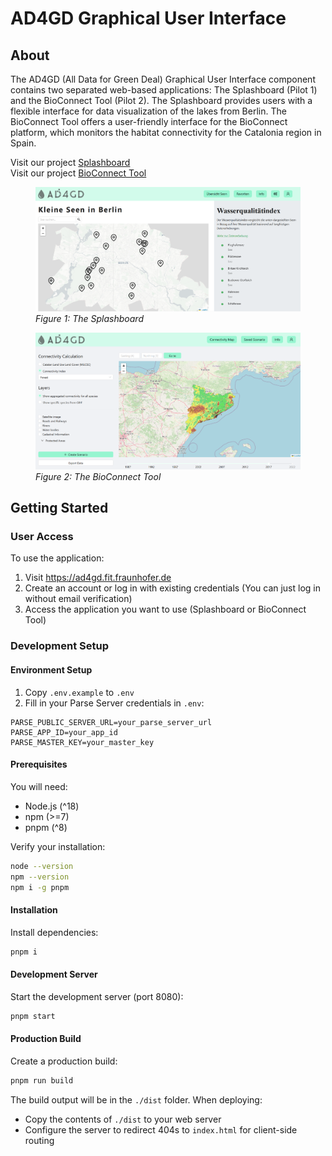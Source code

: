 # AD4GD Graphical User Interface

## About

The AD4GD (All Data for Green Deal) Graphical User Interface component contains two separated web-based applications: The Splashboard (Pilot 1) and the BioConnect Tool (Pilot 2). The Splashboard provides users with a flexible interface for data visualization of the lakes from Berlin. The BioConnect Tool offers a user-friendly interface for the BioConnect platform, which monitors the habitat connectivity for the Catalonia region in Spain.

Visit our project [Splashboard](https://ad4gd.fit.fraunhofer.de/splashboard)  
Visit our project [BioConnect Tool](https://ad4gd.fit.fraunhofer.de/bioconnect)

<p align="center">
  <figure>
    <img src="./pilot1.png" alt="Splashboard Screenshot" width="600"/>
    <figcaption><em>Figure 1: The Splashboard</em></figcaption>
  </figure>
</p>

<p align="center">
  <figure>
    <img src="./pilot2.png" alt="BioConnect Tool Screenshot" width="600"/>
    <figcaption><em>Figure 2: The BioConnect Tool</em></figcaption>
  </figure>
</p>

## Getting Started

### User Access

To use the application:

1. Visit https://ad4gd.fit.fraunhofer.de
2. Create an account or log in with existing credentials (You can just log in without email verification)
3. Access the application you want to use (Splashboard or BioConnect Tool)

### Development Setup

#### Environment Setup

1. Copy `.env.example` to `.env`
2. Fill in your Parse Server credentials in `.env`:

```env
PARSE_PUBLIC_SERVER_URL=your_parse_server_url
PARSE_APP_ID=your_app_id
PARSE_MASTER_KEY=your_master_key
```

#### Prerequisites

You will need:

- Node.js (^18)
- npm (>=7)
- pnpm (^8)

Verify your installation:

```bash
node --version
npm --version
npm i -g pnpm
```

#### Installation

Install dependencies:

```bash
pnpm i
```

#### Development Server

Start the development server (port 8080):

```bash
pnpm start
```

#### Production Build

Create a production build:

```bash
pnpm run build
```

The build output will be in the `./dist` folder. When deploying:

- Copy the contents of `./dist` to your web server
- Configure the server to redirect 404s to `index.html` for client-side routing
